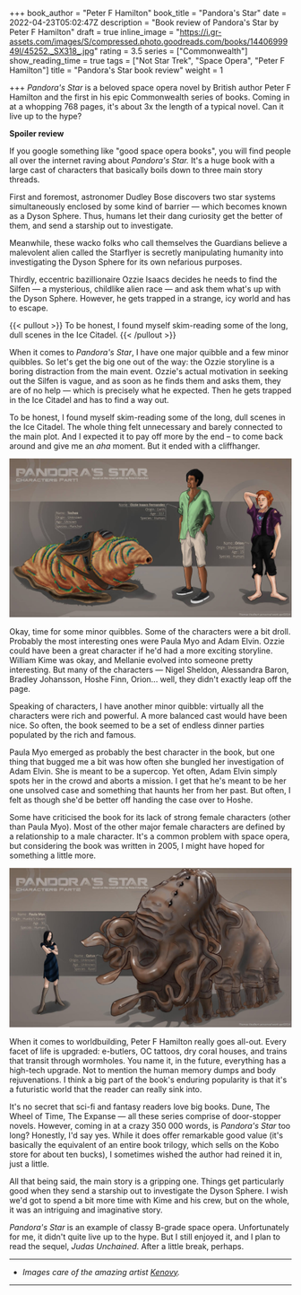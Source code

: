 +++
book_author = "Peter F Hamilton"
book_title = "Pandora's Star"
date = 2022-04-23T05:02:47Z
description = "Book review of Pandora's Star by Peter F Hamilton"
draft = true
inline_image = "https://i.gr-assets.com/images/S/compressed.photo.goodreads.com/books/1440699949l/45252._SX318_.jpg"
rating = 3.5
series = ["Commonwealth"]
show_reading_time = true
tags = ["Not Star Trek", "Space Opera", "Peter F Hamilton"]
title = "Pandora's Star book review"
weight = 1

+++
_Pandora's Star_ is a beloved space opera novel by British author Peter F Hamilton and the first in his epic Commonwealth series of books. Coming in at a whopping 768 pages, it's about 3x the length of a typical novel. Can it live up to the hype?

**Spoiler review**

<!--more-->

If you google something like "good space opera books", you will find people all over the internet raving about _Pandora's Star._ It's a huge book with a large cast of characters that basically boils down to three main story threads.

First and foremost, astronomer Dudley Bose discovers two star systems simultaneously enclosed by some kind of barrier — which becomes known as a Dyson Sphere. Thus, humans let their dang curiosity get the better of them, and send a starship out to investigate.

Meanwhile, these wacko folks who call themselves the Guardians believe a malevolent alien called the Starflyer is secretly manipulating humanity into investigating the Dyson Sphere for its own nefarious purposes.

Thirdly, eccentric bazillionaire Ozzie Isaacs decides he needs to find the Silfen — a mysterious, childlike alien race — and ask them what's up with the Dyson Sphere. However, he gets trapped in a strange, icy world and has to escape.

{{< pullout >}}
To be honest, I found myself skim-reading some of the long, dull scenes in the Ice Citadel.
{{< /pullout >}}

When it comes to _Pandora's Star_, I have one major quibble and a few minor quibbles. So let's get the big one out of the way: the Ozzie storyline is a boring distraction from the main event. Ozzie's actual motivation in seeking out the Silfen is vague, and as soon as he finds them and asks them, they are of no help — which is precisely what he expected. Then he gets trapped in the Ice Citadel and has to find a way out.

To be honest, I found myself skim-reading some of the long, dull scenes in the Ice Citadel. The whole thing felt unnecessary and barely connected to the main plot. And I expected it to pay off more by the end – to come back around and give me an _aha_ moment. But it ended with a cliffhanger.

![](/uploads/pandora_s_star_characters_part_1_by_kernovy_d7foqgm-pre.jpeg)

Okay, time for some minor quibbles. Some of the characters were a bit droll. Probably the most interesting ones were Paula Myo and Adam Elvin. Ozzie could have been a great character if he'd had a more exciting storyline. William Kime was okay, and Mellanie evolved into someone pretty interesting. But many of the characters — Nigel Sheldon, Alessandra Baron, Bradley Johansson, Hoshe Finn, Orion... well, they didn't exactly leap off the page.

Speaking of characters, I have another minor quibble: virtually all the characters were rich and powerful. A more balanced cast would have been nice. So often, the book seemed to be a set of endless dinner parties populated by the rich and famous.

Paula Myo emerged as probably the best character in the book, but one thing that bugged me a bit was how often she bungled her investigation of Adam Elvin. She is meant to be a supercop. Yet often, Adam Elvin simply spots her in the crowd and aborts a mission. I get that he's meant to be her one unsolved case and something that haunts her from her past. But often, I felt as though she'd be better off handing the case over to Hoshe.

Some have criticised the book for its lack of strong female characters (other than Paula Myo). Most of the other major female characters are defined by a relationship to a male character. It's a common problem with space opera, but considering the book was written in 2005, I might have hoped for something a little more.

![](/uploads/pandora_s_star_characters_part2_by_kernovy_d7fosh6-fullview.jpeg)

When it comes to worldbuilding, Peter F Hamilton really goes all-out. Every facet of life is upgraded: e-butlers, OC tattoos, dry coral houses, and trains that transit through wormholes. You name it, in the future, everything has a high-tech upgrade. Not to mention the human memory dumps and body rejuvenations. I think a big part of the book's enduring popularity is that it's a futuristic world that the reader can really sink into.

It's no secret that sci-fi and fantasy readers love big books. Dune, The Wheel of Time, The Expanse — all these series comprise of door-stopper novels. However, coming in at a crazy 350 000 words, is _Pandora's Star_ too long? Honestly, I'd say yes. While it does offer remarkable good value (it's basically the equivalent of an entire book trilogy, which sells on the Kobo store for about ten bucks), I sometimes wished the author had reined it in, just a little.

All that being said, the main story is a gripping one. Things get particularly good when they send a starship out to investigate the Dyson Sphere. I wish we'd got to spend a bit more time with Kime and his crew, but on the whole, it was an intriguing and imaginative story.

_Pandora's Star_ is an example of classy B-grade space opera. Unfortunately for me, it didn't quite live up to the hype. But I still enjoyed it, and I plan to read the sequel, _Judas Unchained_. After a little break, perhaps.

***

* _Images care of the amazing artist_ [_Kenovy_](https://www.deviantart.com/kernovy)_._

***